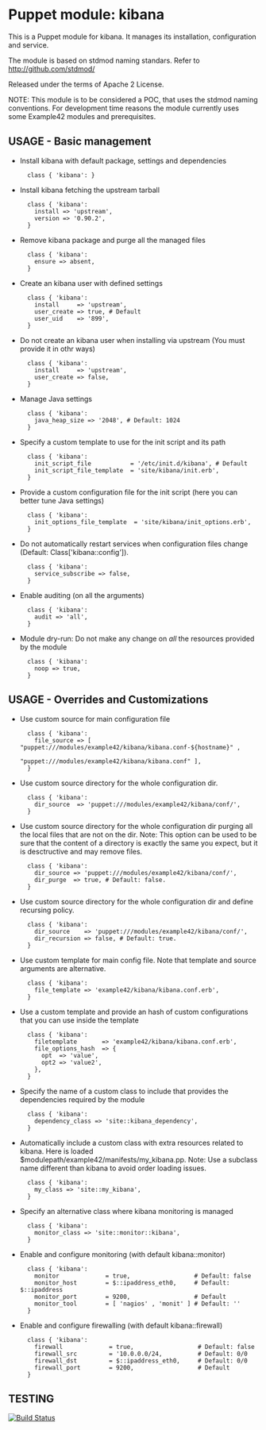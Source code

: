 # Puppet module: kibana

This is a Puppet module for kibana.
It manages its installation, configuration and service.

The module is based on stdmod naming standars.
Refer to http://github.com/stdmod/

Released under the terms of Apache 2 License.

NOTE: This module is to be considered a POC, that uses the stdmod naming conventions.
For development time reasons the module currently uses some Example42 modules and prerequisites.

## USAGE - Basic management

* Install kibana with default package, settings and dependencies

        class { 'kibana': }

* Install kibana fetching the upstream tarball

        class { 'kibana':
          install => 'upstream',
          version => '0.90.2',
        }

* Remove kibana package and purge all the managed files

        class { 'kibana':
          ensure => absent,
        }

* Create an kibana user with defined settings

        class { 'kibana':
          install     => 'upstream',
          user_create => true, # Default
          user_uid    => '899',
        }

* Do not create an kibana user when installing via upstream
  (You must provide it in othr ways)

        class { 'kibana':
          install     => 'upstream',
          user_create => false,
        }

* Manage Java settings

        class { 'kibana':
          java_heap_size => '2048', # Default: 1024
        }

* Specify a custom template to use for the init script and its path

        class { 'kibana':
          init_script_file           = '/etc/init.d/kibana', # Default
          init_script_file_template  = 'site/kibana/init.erb',
        }

* Provide a custom configuration file for the init script (here you can better tune Java settings)

        class { 'kibana':
          init_options_file_template  = 'site/kibana/init_options.erb',
        }


* Do not automatically restart services when configuration files change (Default: Class['kibana::config']).

        class { 'kibana':
          service_subscribe => false,
        }

* Enable auditing (on all the arguments)

        class { 'kibana':
          audit => 'all',
        }

* Module dry-run: Do not make any change on *all* the resources provided by the module

        class { 'kibana':
          noop => true,
        }


## USAGE - Overrides and Customizations
* Use custom source for main configuration file

        class { 'kibana':
          file_source => [ "puppet:///modules/example42/kibana/kibana.conf-${hostname}" ,
                           "puppet:///modules/example42/kibana/kibana.conf" ],
        }


* Use custom source directory for the whole configuration dir.

        class { 'kibana':
          dir_source  => 'puppet:///modules/example42/kibana/conf/',
        }

* Use custom source directory for the whole configuration dir purging all the local files that are not on the dir.
  Note: This option can be used to be sure that the content of a directory is exactly the same you expect, but it is desctructive and may remove files.

        class { 'kibana':
          dir_source => 'puppet:///modules/example42/kibana/conf/',
          dir_purge  => true, # Default: false.
        }

* Use custom source directory for the whole configuration dir and define recursing policy.

        class { 'kibana':
          dir_source    => 'puppet:///modules/example42/kibana/conf/',
          dir_recursion => false, # Default: true.
        }

* Use custom template for main config file. Note that template and source arguments are alternative.

        class { 'kibana':
          file_template => 'example42/kibana/kibana.conf.erb',
        }

* Use a custom template and provide an hash of custom configurations that you can use inside the template

        class { 'kibana':
          filetemplate       => 'example42/kibana/kibana.conf.erb',
          file_options_hash  => {
            opt  => 'value',
            opt2 => 'value2',
          },
        }


* Specify the name of a custom class to include that provides the dependencies required by the module

        class { 'kibana':
          dependency_class => 'site::kibana_dependency',
        }


* Automatically include a custom class with extra resources related to kibana.
  Here is loaded $modulepath/example42/manifests/my_kibana.pp.
  Note: Use a subclass name different than kibana to avoid order loading issues.

        class { 'kibana':
          my_class => 'site::my_kibana',
        }

* Specify an alternative class where kibana monitoring is managed

        class { 'kibana':
          monitor_class => 'site::monitor::kibana',
        }

* Enable and configure monitoring (with default kibana::monitor)

        class { 'kibana':
          monitor             = true,                  # Default: false
          monitor_host        = $::ipaddress_eth0,     # Default: $::ipaddress
          monitor_port        = 9200,                  # Default
          monitor_tool        = [ 'nagios' , 'monit' ] # Default: ''
        }

* Enable and configure firewalling (with default kibana::firewall)

        class { 'kibana':
          firewall             = true,                  # Default: false
          firewall_src         = '10.0.0.0/24,          # Default: 0/0
          firewall_dst         = $::ipaddress_eth0,     # Default: 0/0
          firewall_port        = 9200,                  # Default
        }


## TESTING
[![Build Status](https://travis-ci.org/stdmod/puppet-kibana.png?branch=master)](https://travis-ci.org/stdmod/puppet-kibana)
